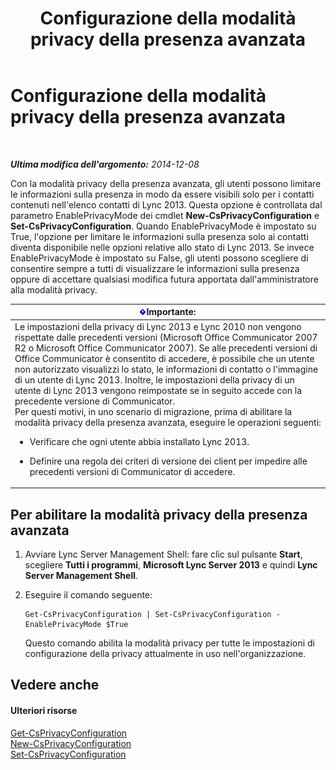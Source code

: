 ﻿---
title: Configurazione della modalità privacy della presenza avanzata
TOCTitle: Configurazione della modalità privacy della presenza avanzata
ms:assetid: e7a6b873-486d-4dfb-a967-c48f61f237f3
ms:mtpsurl: https://technet.microsoft.com/it-it/library/Gg399028(v=OCS.15)
ms:contentKeyID: 49302319
ms.date: 08/24/2015
mtps_version: v=OCS.15
ms.translationtype: HT
---

# Configurazione della modalità privacy della presenza avanzata

 

_**Ultima modifica dell'argomento:** 2014-12-08_

Con la modalità privacy della presenza avanzata, gli utenti possono limitare le informazioni sulla presenza in modo da essere visibili solo per i contatti contenuti nell'elenco contatti di Lync 2013. Questa opzione è controllata dal parametro EnablePrivacyMode dei cmdlet **New-CsPrivacyConfiguration** e **Set-CsPrivacyConfiguration**. Quando EnablePrivacyMode è impostato su True, l'opzione per limitare le informazioni sulla presenza solo ai contatti diventa disponibile nelle opzioni relative allo stato di Lync 2013. Se invece EnablePrivacyMode è impostato su False, gli utenti possono scegliere di consentire sempre a tutti di visualizzare le informazioni sulla presenza oppure di accettare qualsiasi modifica futura apportata dall'amministratore alla modalità privacy.

<table>
<colgroup>
<col style="width: 100%" />
</colgroup>
<thead>
<tr class="header">
<th><img src="images/Gg412908.important(OCS.15).gif" title="important" alt="important" />Importante:</th>
</tr>
</thead>
<tbody>
<tr class="odd">
<td>Le impostazioni della privacy di Lync 2013 e Lync 2010 non vengono rispettate dalle precedenti versioni (Microsoft Office Communicator 2007 R2 o Microsoft Office Communicator 2007). Se alle precedenti versioni di Office Communicator è consentito di accedere, è possibile che un utente non autorizzato visualizzi lo stato, le informazioni di contatto o l'immagine di un utente di Lync 2013. Inoltre, le impostazioni della privacy di un utente di Lync 2013 vengono reimpostate se in seguito accede con la precedente versione di Communicator.<br />
Per questi motivi, in uno scenario di migrazione, prima di abilitare la modalità privacy della presenza avanzata, eseguire le operazioni seguenti:
<ul>
<li><p>Verificare che ogni utente abbia installato Lync 2013.</p></li>
<li><p>Definire una regola dei criteri di versione dei client per impedire alle precedenti versioni di Communicator di accedere.</p></li>
</ul></td>
</tr>
</tbody>
</table>


## Per abilitare la modalità privacy della presenza avanzata

1.  Avviare Lync Server Management Shell: fare clic sul pulsante **Start**, scegliere **Tutti i programmi**, **Microsoft Lync Server 2013** e quindi **Lync Server Management Shell**.

2.  Eseguire il comando seguente:
    
        Get-CsPrivacyConfiguration | Set-CsPrivacyConfiguration -EnablePrivacyMode $True
    
    Questo comando abilita la modalità privacy per tutte le impostazioni di configurazione della privacy attualmente in uso nell'organizzazione.

## Vedere anche

#### Ulteriori risorse

[Get-CsPrivacyConfiguration](https://docs.microsoft.com/en-us/powershell/module/skype/Get-CsPrivacyConfiguration)  
[New-CsPrivacyConfiguration](https://docs.microsoft.com/en-us/powershell/module/skype/New-CsPrivacyConfiguration)  
[Set-CsPrivacyConfiguration](https://docs.microsoft.com/en-us/powershell/module/skype/Set-CsPrivacyConfiguration)

